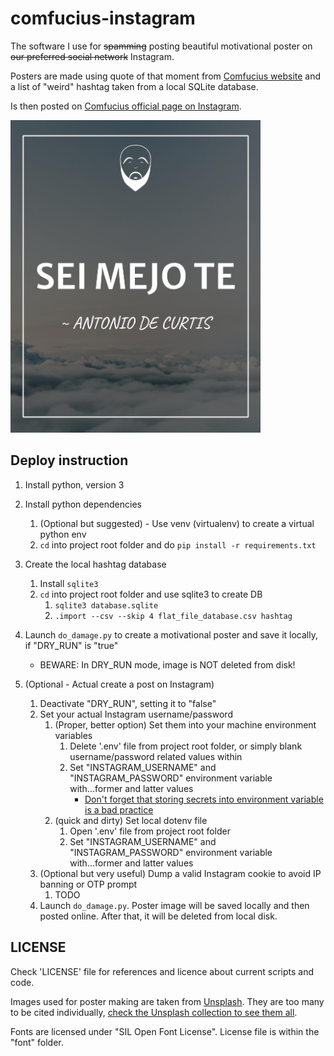# comfucius-instagram

The software I use for ~~spamming~~ posting beautiful motivational poster on ~~our preferred social network~~ Instagram.

Posters are made using quote of that moment from [Comfucius website](https://comfucius.xyz) and a list of "weird" hashtag taken from a local SQLite database.

Is then posted on [Comfucius official page on Instagram](https://www.instagram.com/comfucius_official/).

<img src=".assets/sei-mejo-poster.jpg" width="400">

## Deploy instruction

1. Install python, version 3
2. Install python dependencies
   1. (Optional but suggested) - Use venv (virtualenv) to create a virtual python env
   2. `cd` into project root folder and do `pip install -r requirements.txt`
3. Create the local hashtag database
   1. Install `sqlite3`
   2. `cd` into project root folder and use sqlite3 to create DB
      1. `sqlite3 database.sqlite`
      2. `.import --csv --skip 4 flat_file_database.csv hashtag`

4. Launch `do_damage.py` to create a motivational poster and save it locally, if "DRY_RUN" is "true"
   - BEWARE: In DRY_RUN mode, image is NOT deleted from disk!  
5. (Optional - Actual create a post on Instagram)
   1. Deactivate "DRY_RUN", setting it to "false"
   2. Set your actual Instagram username/password
      1. (Proper, better option) Set them into your machine environment variables
         1. Delete '.env' file from project root folder, or simply blank username/password related values within
         2. Set "INSTAGRAM_USERNAME" and "INSTAGRAM_PASSWORD" environment variable with...former and latter values
            - [Don't forget that storing secrets into environment variable is a bad practice](https://stackoverflow.com/questions/12461484/is-it-secure-to-store-passwords-as-environment-variables-rather-than-as-plain-t)
      2. (quick and dirty) Set local dotenv file
         1. Open '.env' file from project root folder
         2. Set "INSTAGRAM_USERNAME" and "INSTAGRAM_PASSWORD" environment variable with...former and latter values
   3. (Optional but very useful) Dump a valid Instagram cookie to avoid IP banning or OTP prompt
      1. TODO
   4. Launch `do_damage.py`. Poster image will be saved locally and then posted online. After that, it will be deleted from local disk.

## LICENSE

Check 'LICENSE' file for references and licence about current scripts and code.

Images used for poster making are taken from [Unsplash](https://unsplash.com). They are too many to be cited individually, [check the Unsplash collection to see them all](https://unsplash.com/it/collezioni/10453773/backgrounds-that-inspired-comfucius).

Fonts are licensed under "SIL Open Font License". License file is within the "font" folder.
